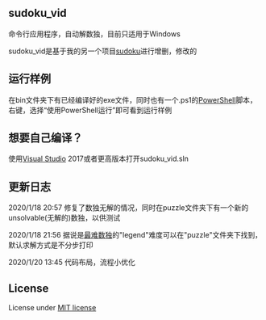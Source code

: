 ## sudoku_vid
命令行应用程序，自动解数独，目前只适用于Windows

sudoku_vid是基于我的另一个项目[sudoku](https://github.com/niedong/sudoku)进行增删，修改的

## 运行样例
在bin文件夹下有已经编译好的exe文件，同时也有一个.ps1的[PowerShell](https://devblogs.microsoft.com/powershell/)脚本，右键，选择“使用PowerShell运行”即可看到运行样例

## 想要自己编译？
使用[Visual Studio](https://visualstudio.microsoft.com/zh-hans/) 2017或者更高版本打开sudoku_vid.sln

## 更新日志
2020/1/18 20:57 修复了数独无解的情况，同时在puzzle文件夹下有一个新的unsolvable(无解的)数独，以供测试

2020/1/18 21:56 据说是[最难数独](https://tieba.baidu.com/p/4672599227)的"legend"难度可以在"puzzle"文件夹下找到，默认求解方式是不分步打印

2020/1/20 13:45 代码布局，流程小优化

## License
License under [MIT license](https://github.com/niedong/sudoku_vid/blob/master/LICENSE)
